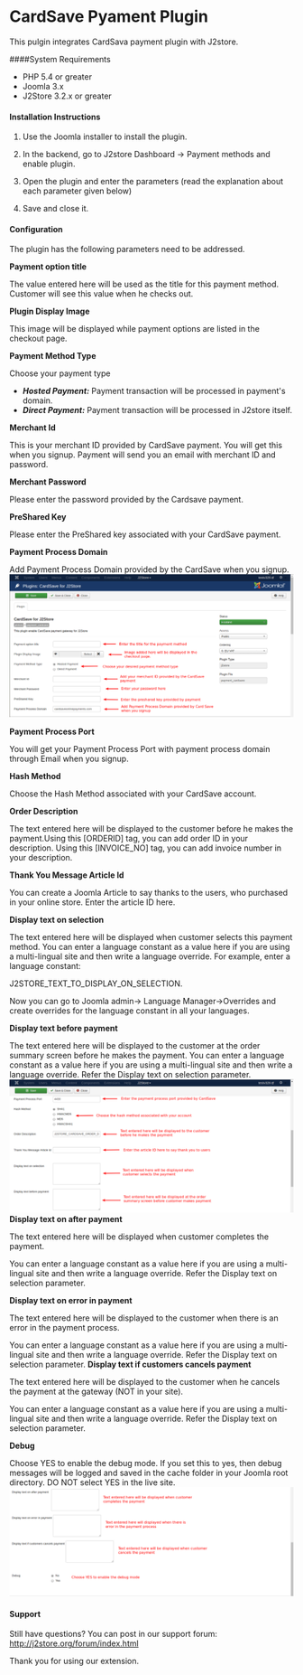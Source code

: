 # CardSave Pyament Plugin
This pulgin integrates CardSava payment plugin with J2store.

####System Requirements

* PHP 5.4 or greater
* Joomla 3.x
* J2Store 3.2.x or greater

#### Installation Instructions

1. Use the Joomla installer to install the plugin.

2. In the backend, go to J2store Dashboard -> Payment methods and enable plugin.

3. Open the plugin and enter the parameters (read the explanation about each parameter given below)

4. Save and close it.

#### Configuration

The plugin has the following parameters need to be addressed.

**Payment option title**

  The value entered here will be used as the title for this payment method. Customer will see this value when he checks out.
  
**Plugin Display Image**

  This image will be displayed while payment options are listed in the checkout page.
  
**Payment Method Type**

  Choose your payment type
  * ***Hosted Payment:*** Payment transaction will be processed in payment's domain.
  * ***Direct Payment:*** Payment transaction will be processed in J2store itself.
  
**Merchant Id**

  This is your merchant ID provided by CardSave payment. You will get this when you signup. Payment will send you an email with merchant ID and password.
  
**Merchant Password**

  Please enter the password provided by the Cardsave payment.
  
**PreShared Key**

  Please enter the PreShared key associated with your CardSave payment.
  
**Payment Process Domain**

  Add Payment Process Domain provided by the CardSave when you signup.
  ![](./assets/images/cardsave_one.png)
  
**Payment Process Port**

  You will get your Payment Process Port with payment process domain through Email when you signup.
  
**Hash Method**

  Choose the Hash Method associated with your CardSave account.
  
**Order Description**

  The text entered here will be displayed to the customer before he makes the payment.Using this [ORDERID] tag, you can add order ID in your description. Using this [INVOICE_NO] tag, you can add invoice number in your description.
  
**Thank You Message Article Id**

  You can create a Joomla Article to say thanks to the users, who purchased in your online store. Enter the article ID here.
  
**Display text on selection**

  The text entered here will be displayed when customer selects this payment method. You can enter a language constant as a value here if you are using a multi-lingual site and then write a language override. For example, enter a language constant:

J2STORE_TEXT_TO_DISPLAY_ON_SELECTION.

Now you can go to Joomla admin-> Language Manager->Overrides and create overrides for the language constant in all your languages.

**Display text before payment**

  The text entered here will be displayed to the customer at the order summary screen before he makes the payment. You can enter a language constant as a value here if you are using a multi-lingual site and then write a language override. Refer the Display text on selection parameter.
  ![](./assets/images/cardsave_two.png)
**Display text on after payment**

  The text entered here will be displayed when customer completes the payment.

  You can enter a language constant as a value here if you are using a multi-lingual site and then write a language override. Refer the Display text on selection parameter.
  
**Display text on error in payment**

  The text entered here will be displayed to the customer when there is an error in the payment process.

  You can enter a language constant as a value here if you are using a multi-lingual site and then write a language override. Refer the Display text on selection parameter.
**Display text if customers cancels payment**

  The text entered here will be displayed to the customer when he cancels the payment at the gateway (NOT in your site).

  You can enter a language constant as a value here if you are using a multi-lingual site and then write a language override. Refer the Display text on selection parameter.

**Debug**

  Choose YES to enable the debug mode. If you set this to yes, then debug messages will be logged and saved in the cache folder in your Joomla root directory. DO NOT select YES in the live site.
  ![](./assets/images/cardsave_three.png)
#### Support

Still have questions? You can post in our support forum: http://j2store.org/forum/index.html

Thank you for using our extension.